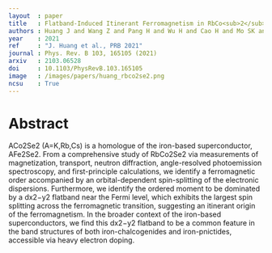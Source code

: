 ```yaml
---
layout  : paper
title   : Flatband-Induced Itinerant Ferromagnetism in RbCo<sub>2</sub>Se<sub>2</sub>
authors : Huang J and Wang Z and Pang H and Wu H and Cao H and Mo SK and Rustagi A and Kemper AF and Wang M and Yi M and Birgeneau RJ
year    : 2021
ref     : "J. Huang et al., PRB 2021"
journal : Phys. Rev. B 103, 165105 (2021)
arxiv   : 2103.06528
doi     : 10.1103/PhysRevB.103.165105
image   : /images/papers/huang_rbco2se2.png
ncsu    : True
---
```


# Abstract
ACo2Se2 (A=K,Rb,Cs) is a homologue of the iron-based superconductor, AFe2Se2. From a comprehensive study of RbCo2Se2 via measurements of magnetization, transport, neutron diffraction, angle-resolved photoemission spectroscopy, and first-principle calculations, we identify a ferromagnetic order accompanied by an orbital-dependent spin-splitting of the electronic dispersions. Furthermore, we identify the ordered moment to be dominated by a dx2−y2 flatband near the Fermi level, which exhibits the largest spin splitting across the ferromagnetic transition, suggesting an itinerant origin of the ferromagnetism. In the broader context of the iron-based superconductors, we find this dx2−y2 flatband to be a common feature in the band structures of both iron-chalcogenides and iron-pnictides, accessible via heavy electron doping. 
